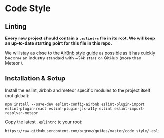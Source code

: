 # Code Style

## Linting

**Every new project should contain a `.eslintrc` file in its root.  We will keep an up-to-date starting point for this file in this repo.**

We will stay as close to the [AirBnb style guide](https://github.com/airbnb/javascript/tree/master/packages/eslint-config-airbnb) as possible as it has quickly become an industry standard with ~36k stars on GitHub (more than Meteor!).

## Installation & Setup

Install the eslint, airbnb and meteor specific modules to the project itself (not global):

```
npm install --save-dev eslint-config-airbnb eslint-plugin-import eslint-plugin-react eslint-plugin-jsx-a11y eslint eslint-import-resolver-meteor
```

Copy the latest `.eslintrc` to your root:

```
https://raw.githubusercontent.com/okgrow/guides/master/code_style/.eslintrc
```
